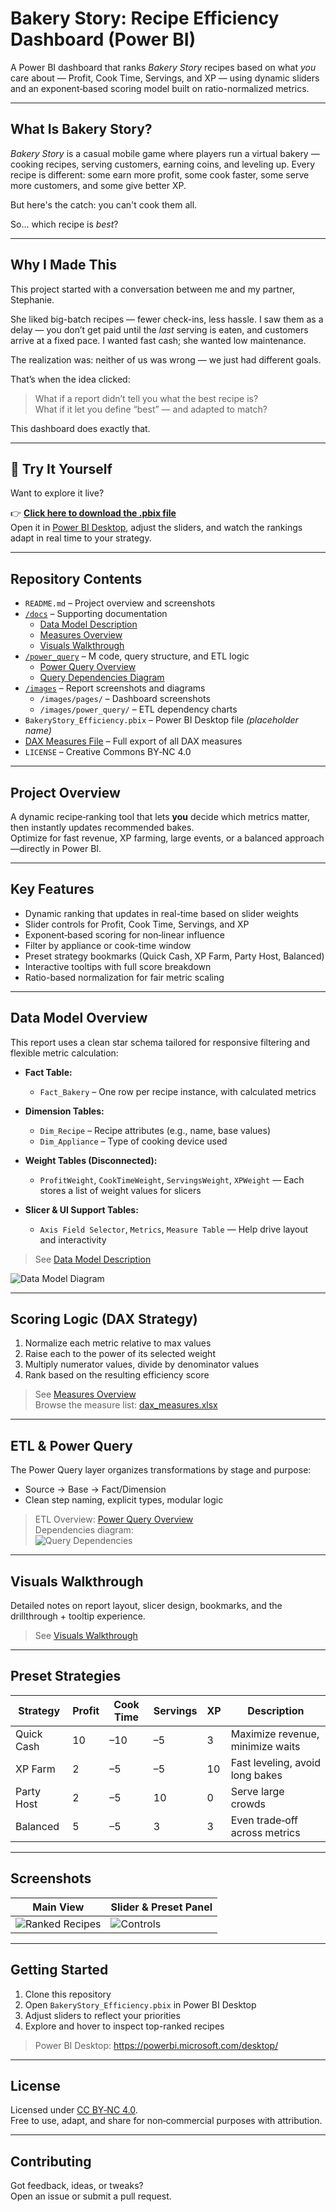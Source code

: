 #  Bakery Story: Recipe Efficiency Dashboard (Power BI)

A Power BI dashboard that ranks *Bakery Story* recipes based on what *you* care about — Profit, Cook Time, Servings, and XP — using dynamic sliders and an exponent‑based scoring model built on ratio-normalized metrics.

---

## What Is Bakery Story?

*Bakery Story* is a casual mobile game where players run a virtual bakery — cooking recipes, serving customers, earning coins, and leveling up. Every recipe is different: some earn more profit, some cook faster, some serve more customers, and some give better XP.

But here's the catch: you can't cook them all.

So… which recipe is *best*?

---

## Why I Made This

This project started with a conversation between me and my partner, Stephanie.

She liked big-batch recipes — fewer check-ins, less hassle. I saw them as a delay — you don’t get paid until the *last* serving is eaten, and customers arrive at a fixed pace. I wanted fast cash; she wanted low maintenance.

The realization was: neither of us was wrong — we just had different goals.

That’s when the idea clicked:

> What if a report didn’t tell you what the best recipe is?  
> What if it let you define “best” — and adapted to match?

This dashboard does exactly that.

---

## 🔽 Try It Yourself

Want to explore it live?

👉 **[Click here to download the .pbix file](./BakeryStory_Efficiency.pbix)**  
Open it in [Power BI Desktop](https://powerbi.microsoft.com/desktop), adjust the sliders, and watch the rankings adapt in real time to your strategy.



---

## Repository Contents

- `README.md` – Project overview and screenshots  
- [`/docs`](./docs/) – Supporting documentation  
  - [Data Model Description](./docs/data_model_description.md)  
  - [Measures Overview](./docs/measures_description.md)  
  - [Visuals Walkthrough](./docs/visuals_description.md)  
- [`/power_query`](./power_query/) – M code, query structure, and ETL logic  
  - [Power Query Overview](./power_query/README.md)  
  - [Query Dependencies Diagram](./images/power_query/query_dependencies.png)  
- [`/images`](./images/) – Report screenshots and diagrams  
  - `/images/pages/` – Dashboard screenshots  
  - `/images/power_query/` – ETL dependency charts  
- `BakeryStory_Efficiency.pbix` – Power BI Desktop file *(placeholder name)*  
- [DAX Measures File](./docs/dax_measures.xlsx) – Full export of all DAX measures  
- `LICENSE` – Creative Commons BY‑NC 4.0

---

## Project Overview

A dynamic recipe‑ranking tool that lets **you** decide which metrics matter, then instantly updates recommended bakes.  
Optimize for fast revenue, XP farming, large events, or a balanced approach—directly in Power BI.

---

## Key Features

- Dynamic ranking that updates in real-time based on slider weights  
- Slider controls for Profit, Cook Time, Servings, and XP  
- Exponent‑based scoring for non‑linear influence  
- Filter by appliance or cook-time window  
- Preset strategy bookmarks (Quick Cash, XP Farm, Party Host, Balanced)  
- Interactive tooltips with full score breakdown  
- Ratio-based normalization for fair metric scaling

---

## Data Model Overview

This report uses a clean star schema tailored for responsive filtering and flexible metric calculation:

- **Fact Table:**  
  - `Fact_Bakery` – One row per recipe instance, with calculated metrics

- **Dimension Tables:**  
  - `Dim_Recipe` – Recipe attributes (e.g., name, base values)  
  - `Dim_Appliance` – Type of cooking device used  

- **Weight Tables (Disconnected):**  
  - `ProfitWeight`, `CookTimeWeight`, `ServingsWeight`, `XPWeight` — Each stores a list of weight values for slicers

- **Slicer & UI Support Tables:**  
  - `Axis Field Selector`, `Metrics`, `Measure Table` — Help drive layout and interactivity

> See [Data Model Description](./docs/data_model_description.md)

![Data Model Diagram](./images/data_model/bakery_data_model.png)

---

## Scoring Logic (DAX Strategy)

1. Normalize each metric relative to max values  
2. Raise each to the power of its selected weight  
3. Multiply numerator values, divide by denominator values  
4. Rank based on the resulting efficiency score  

> See [Measures Overview](./docs/measures_description.md)  
> Browse the measure list: [dax_measures.xlsx](./docs/dax_measures.xlsx)

---

## ETL & Power Query

The Power Query layer organizes transformations by stage and purpose:

- Source → Base → Fact/Dimension  
- Clean step naming, explicit types, modular logic

> ETL Overview: [Power Query Overview](./power_query/README.md)  
> Dependencies diagram:  
> ![Query Dependencies](./images/power_query/query_dependencies.png)

---

## Visuals Walkthrough

Detailed notes on report layout, slicer design, bookmarks, and the drillthrough + tooltip experience.

> See [Visuals Walkthrough](./docs/visuals_description.md)

---

## Preset Strategies

| Strategy     | Profit | Cook Time | Servings | XP | Description                       |
|--------------|--------|-----------|----------|----|-----------------------------------|
| Quick Cash   | 10     | –10       | –5       | 3  | Maximize revenue, minimize waits  |
| XP Farm      | 2      | –5        | –5       | 10 | Fast leveling, avoid long bakes   |
| Party Host   | 2      | –5        | 10       | 0  | Serve large crowds                |
| Balanced     | 5      | –5        | 3        | 3  | Even trade‑off across metrics     |

---

## Screenshots

| Main View                                          | Slider & Preset Panel                          |
|----------------------------------------------------|-------------------------------------------------|
| ![Ranked Recipes](./images/pages/ranked_recipes.png)  | ![Controls](./images/pages/sliders_and_bookmarks.png) |

---

## Getting Started

1. Clone this repository  
2. Open `BakeryStory_Efficiency.pbix` in Power BI Desktop  
3. Adjust sliders to reflect your priorities  
4. Explore and hover to inspect top-ranked recipes  

> Power BI Desktop: https://powerbi.microsoft.com/desktop/

---

## License

Licensed under [CC BY‑NC 4.0](./LICENSE).  
Free to use, adapt, and share for non‑commercial purposes with attribution.

---

## Contributing

Got feedback, ideas, or tweaks?  
Open an issue or submit a pull request.
